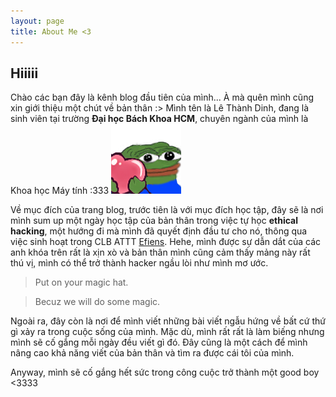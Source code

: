 ```yaml
---
layout: page
title: About Me <3
---
```

## Hiiiii
Chào các bạn đây là kênh blog đầu tiên của mình... À mà quên mình cũng xin giới thiệu một chút về bản thân :>
Mình tên là Lê Thành Dinh, đang là sinh viên tại trường **Đại học Bách Khoa HCM**, chuyên ngành của mình là Khoa học Máy tính :333
![love](img/pepelove.png)

Về mục đích của trang blog, trước tiên là với mục đích học tập, đây sẽ là nơi mình sum up một ngày học tập của bản thân trong việc tự học **ethical hacking**, một hướng đi mà mình đã quyết định đầu tư cho nó, thông qua việc sinh hoạt trong CLB ATTT [Efiens](https://www.facebook.com/efiens.team). Hehe, mình được sự dẫn dắt của các anh khóa trên rất là xịn xò và bản thân mình cũng cảm thấy mảng này rất thú vị, mình có thể trở thành hacker ngầu lòi như mình mơ ước.
> Put on your magic hat.

> Becuz we will do some magic.
  
 Ngoài ra, đây còn là nơi để mình viết những bài viết ngẫu hứng về bất cứ thứ gì xảy ra trong cuộc sống của mình. Mặc dù, mình rất rất là làm biếng nhưng mình sẽ cố gắng mỗi ngày đều viết gì đó. Đây cũng là một cách để mình nâng cao khả năng viết của bản thân và tìm ra được cái tôi của mình.
 
 Anyway, mình sẽ cố gắng hết sức trong công cuộc trở thành một good boy <3333
